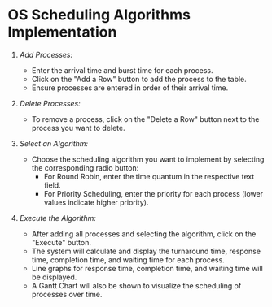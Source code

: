 # OS Scheduling Algorithms Implementation

1. *Add Processes:*
   - Enter the arrival time and burst time for each process.
   - Click on the "Add a Row" button to add the process to the table.
   - Ensure processes are entered in order of their arrival time.

2. *Delete Processes:*
   - To remove a process, click on the "Delete a Row" button next to the process you want to delete.

3. *Select an Algorithm:*
   - Choose the scheduling algorithm you want to implement by selecting the corresponding radio button:
     - For Round Robin, enter the time quantum in the respective text field.
     - For Priority Scheduling, enter the priority for each process (lower values indicate higher priority).

4. *Execute the Algorithm:*
   - After adding all processes and selecting the algorithm, click on the "Execute" button.
   - The system will calculate and display the turnaround time, response time, completion time, and waiting time for each process.
   - Line graphs for response time, completion time, and waiting time will be displayed.
   - A Gantt Chart will also be shown to visualize the scheduling of processes over time.

